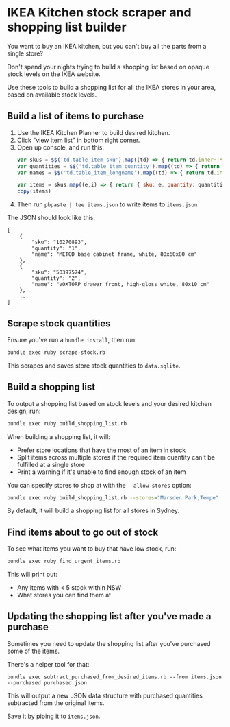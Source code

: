 # IKEA Kitchen stock scraper and shopping list builder

You want to buy an IKEA kitchen, but you can't buy all the parts from a single store?

Don't spend your nights trying to build a shopping list based on opaque stock levels on the IKEA website.

Use these tools to build a shopping list for all the IKEA stores in your area, based on available stock levels.

## Build a list of items to purchase

1. Use the IKEA Kitchen Planner to build desired kitchen.
1. Click "view item list" in bottom right corner.
1. Open up console, and run this:
   ``` javascript
   var skus = $$('td.table_item_sku').map((td) => { return td.innerHTML })
   var quantities = $$('td.table_item_quantity').map((td) => { return td.innerHTML })
   var names = $$('td.table_item_longname').map((td) => { return td.innerText.replace(/\n/g, ', ') })

   var items = skus.map((e,i) => { return { sku: e, quantity: quantities[i], name: names[i] } })
   copy(items)
   ```
1. Then run `pbpaste | tee items.json` to write items to `items.json`

The JSON should look like this:

```
[
    {
        "sku": "10270893",
        "quantity": "1",
        "name": "METOD base cabinet frame, white, 80x60x80 cm"
    },
    {
        "sku": "50397574",
        "quantity": "2",
        "name": "VOXTORP drawer front, high-gloss white, 80x10 cm"
    },
    ...
]
```

## Scrape stock quantities

Ensure you've run a `bundle install`, then run:

``` bash
bundle exec ruby scrape-stock.rb
```

This scrapes and saves store stock quantities to `data.sqlite`.

## Build a shopping list

To output a shopping list based on stock levels and your desired kitchen design, run:

``` bash
bundle exec ruby build_shopping_list.rb
```

When building a shopping list, it will:

- Prefer store locations that have the most of an item in stock
- Split items across multiple stores if the required item quantity can't be fulfilled at a single store
- Print a warning if it's unable to find enough stock of an item

You can specify stores to shop at with the `--allow-stores` option:

``` bash
bundle exec ruby build_shopping_list.rb --stores="Marsden Park,Tempe"
```

By default, it will build a shopping list for all stores in Sydney.

## Find items about to go out of stock

To see what items you want to buy that have low stock, run:

``` bash
bundle exec ruby find_urgent_items.rb
```

This will print out:

- Any items with < 5 stock within NSW
- What stores you can find them at

## Updating the shopping list after you've made a purchase

Sometimes you need to update the shopping list after you've purchased some of the items.

There's a helper tool for that:

```
bundle exec subtract_purchased_from_desired_items.rb --from items.json --purchased purchased.json
```

This will output a new JSON data structure with purchased quantities subtracted from the original items.

Save it by piping it to `items.json`.
